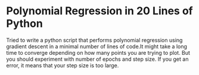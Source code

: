 # Polynomial Regression in 20 Lines of Python

Tried to write a python script that performs polynomial regression using gradient descent in a minimal number of lines of code.It might take a long time to converge depending on how many points you are trying to plot. But you should experiment with number of epochs and step size. If you get an error, it means that your step size is too large.
